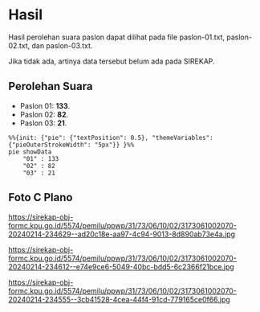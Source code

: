 # Hasil

Hasil perolehan suara paslon dapat dilihat pada file paslon-01.txt, paslon-02.txt, dan paslon-03.txt.

Jika tidak ada, artinya data tersebut belum ada pada SIREKAP.

## Perolehan Suara

 * Paslon 01: **133**.
 * Paslon 02: **82**.
 * Paslon 03: **21**.

```mermaid
%%{init: {"pie": {"textPosition": 0.5}, "themeVariables": {"pieOuterStrokeWidth": "5px"}} }%%
pie showData
    "01" : 133
    "02" : 82
    "03" : 21
```
## Foto C Plano

https://sirekap-obj-formc.kpu.go.id/5574/pemilu/ppwp/31/73/06/10/02/3173061002070-20240214-234629--ad20c18e-aa97-4c94-9013-8d890ab73e4a.jpg

https://sirekap-obj-formc.kpu.go.id/5574/pemilu/ppwp/31/73/06/10/02/3173061002070-20240214-234612--e74e9ce6-5049-40bc-bdd5-6c2366f21bce.jpg

https://sirekap-obj-formc.kpu.go.id/5574/pemilu/ppwp/31/73/06/10/02/3173061002070-20240214-234555--3cb41528-4cea-44f4-91cd-779165ce0f66.jpg
